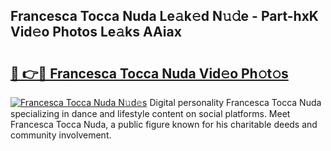 ## Francesca Tocca Nuda Le𝚊k𝚎d N𝚞𝚍e - Part-hxK Vid𝚎o Photos Le𝚊ks AAiax

# <h2><a href="http://fbf0nhd.evod.top/?m=Francesca+Tocca+Nuda">🔗 👉🔴 Francesca Tocca Nuda Vid𝚎o Ph𝚘t𝚘s</a></h2>

[![Francesca Tocca Nuda N𝚞d𝚎s](https://i.imgur.com/8V9OHl7.gif)](http://fbf0nhd.evod.top/?m=Francesca+Tocca+Nuda)
Digital personality Francesca Tocca Nuda specializing in dance and lifestyle content on social platforms. Meet Francesca Tocca Nuda, a public figure known for his charitable deeds and community involvement. 
